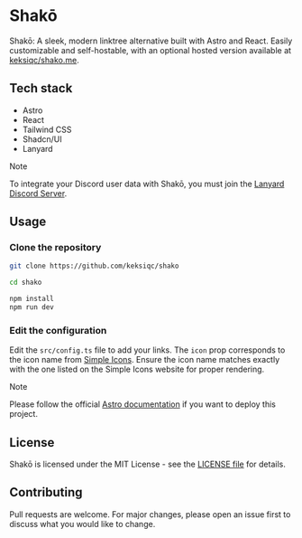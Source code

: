 # Shakō

Shakō: A sleek, modern linktree alternative built with Astro and React. Easily customizable and self-hostable, with an optional hosted version available at [keksiqc/shako.me](https://github.com/keksiq/shako.me).

## Tech stack

- Astro
- React
- Tailwind CSS
- Shadcn/UI
- Lanyard

> [!NOTE]
> To integrate your Discord user data with Shakō, you must join the [Lanyard Discord Server](https://discord.gg/lanyard).

## Usage

### Clone the repository

```bash
git clone https://github.com/keksiqc/shako

cd shako

npm install
npm run dev
```

### Edit the configuration

Edit the `src/config.ts` file to add your links.
The `icon` prop corresponds to the icon name from [Simple Icons](https://simpleicons.org/). Ensure the icon name matches exactly with the one listed on the Simple Icons website for proper rendering.

> [!NOTE]
> Please follow the official [Astro documentation](https://docs.astro.build/en/guides/deploy/) if you want to deploy this project.

## License

Shakō is licensed under the MIT License - see the [LICENSE file](./LICENSE) for details.

## Contributing

Pull requests are welcome. For major changes, please open an issue first to discuss what you would like to change.

